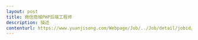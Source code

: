 ```yaml
---                
layout: post       
title: 微信商城PHP后端工程师           
description: 描述     
contenturl: https://www.yuanjisong.com/Webpage/Job/../Job/detail/jobid/101470      
---                 
```

